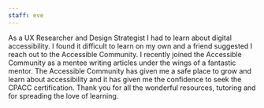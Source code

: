 ```yaml
---
staff: eve
---
```


As a UX Researcher and Design Strategist I had to learn about digital accessibility. I found it difficult to learn on my own and a friend suggested I reach out to the Accessible Community. I recently joined the Accessible Community as a mentee writing articles under the wings of a fantastic mentor. The Accessible Community has given me a safe place to grow and learn about accessibility and it has given me the confidence to seek the CPACC certification. Thank you for all the wonderful resources, tutoring and for spreading the love of learning.
